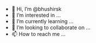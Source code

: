 - 👋 Hi, I’m @bhushirsk
- 👀 I’m interested in ...
- 🌱 I’m currently learning ...
- 💞️ I’m looking to collaborate on ...
- 📫 How to reach me ...

<!---
bhushirsk/bhushirsk is a ✨ special ✨ repository because its `README.md` (this file) appears on your GitHub profile.
You can click the Preview link to take a look at your changes.
--->
